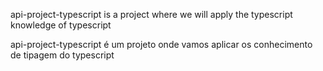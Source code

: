 api-project-typescript is a project where we will apply the typescript knowledge of typescript


api-project-typescript é um projeto onde vamos aplicar os conhecimento de tipagem do typescript
